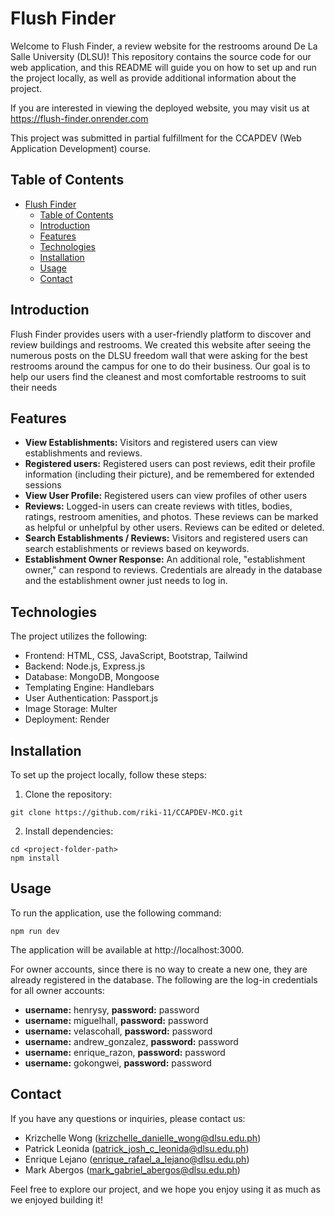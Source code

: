 # Flush Finder

Welcome to Flush Finder, a review website for the restrooms around De La Salle University (DLSU)! This repository contains the source code for our web application, and this README will guide you on how to set up and run the project locally, as well as provide additional information about the project. 

If you are interested in viewing the deployed website, you may visit us at https://flush-finder.onrender.com

This project was submitted in partial fulfillment for the CCAPDEV (Web Application Development) course.

## Table of Contents

- [Flush Finder](#flush-finder)
  - [Table of Contents](#table-of-contents)
  - [Introduction](#introduction)
  - [Features](#features)
  - [Technologies](#technologies)
  - [Installation](#installation)
  - [Usage](#usage)
  - [Contact](#contact)

## Introduction

Flush Finder provides users with a user-friendly platform to discover and review buildings and restrooms. We created this website after seeing the numerous posts on the DLSU freedom wall that were asking for the best restrooms around the campus for one to do their business. Our goal is to help our users find the cleanest and most comfortable restrooms to suit their needs

## Features

- **View Establishments:** Visitors and registered users can view establishments and reviews.
- **Registered users:** Registered users can post reviews, edit their profile information (including their picture), and be remembered for extended sessions
- **View User Profile:** Registered users can view profiles of other users
- **Reviews:** Logged-in users can create reviews with titles, bodies, ratings, restroom amenities, and photos. These reviews can be marked as helpful or unhelpful by other users. Reviews can be edited or deleted.
- **Search Establishments / Reviews:** Visitors and registered users can search establishments or reviews based on keywords.
- **Establishment Owner Response:** An additional role, "establishment owner," can respond to reviews. Credentials are already in the database and the establishment owner just needs to log in. 

## Technologies

The project utilizes the following:

- Frontend: HTML, CSS, JavaScript, Bootstrap, Tailwind
- Backend: Node.js, Express.js
- Database: MongoDB, Mongoose
- Templating Engine: Handlebars
- User Authentication: Passport.js
- Image Storage: Multer
- Deployment: Render

## Installation

To set up the project locally, follow these steps:

1. Clone the repository:

```
git clone https://github.com/riki-11/CCAPDEV-MCO.git
```
2. Install dependencies:

```
cd <project-folder-path>
npm install
```

## Usage

To run the application, use the following command:
```
npm run dev
```
The application will be available at http://localhost:3000.

For owner accounts, since there is no way to create a new one, they are already registered in the database. The following are the log-in credentials for all owner accounts:
- **username:** henrysy, **password:** password
- **username:** miguelhall, **password:** password
- **username:** velascohall, **password:** password
- **username:** andrew_gonzalez, **password:** password
- **username:** enrique_razon, **password:** password
- **username:** gokongwei, **password:** password

## Contact

If you have any questions or inquiries, please contact us:

- Krizchelle Wong (krizchelle_danielle_wong@dlsu.edu.ph)
- Patrick Leonida (patrick_josh_c_leonida@dlsu.edu.ph)
- Enrique Lejano (enrique_rafael_a_lejano@dlsu.edu.ph)
- Mark Abergos (mark_gabriel_abergos@dlsu.edu.ph)

Feel free to explore our project, and we hope you enjoy using it as much as we enjoyed building it!





